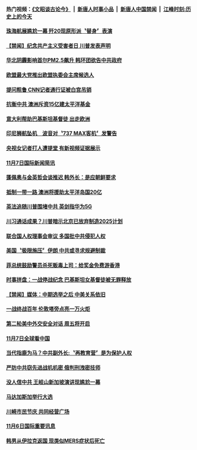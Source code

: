 #### 热门视频：[《文昭谈古论今》](https://github.com/gfw-breaker/wenzhao/blob/master/README.md?t=11090333) &nbsp;|&nbsp; [新唐人时事小品](https://github.com/gfw-breaker/ntdtv-comedy/blob/master/README.md?t=11090333) &nbsp;|&nbsp; [新唐人中国禁闻](https://github.com/gfw-breaker/ntdtv-news/blob/master/README.md?t=11090333) &nbsp;|&nbsp; [江峰时刻:历史上的今天](https://github.com/gfw-breaker/today-in-history/blob/master/README.md?t=11090333) 


#### [珠海航展尴尬一幕 歼20现原形派〝替身〞表演](../pages/news202/a1398626.md?t=11090333) 

#### [【禁闻】纪念共产主义受害者日 川普发表声明](../pages/news202/a1398607.md?t=11090333) 

#### [华北阴霾影响首尔PM2.5飙升 韩环团欲告中共政府](../pages/news202/a1398604.md?t=11090333) 

#### [欧盟最大党推出欧盟执委会主席候选人](../pages/news202/a1398603.md?t=11090333) 


#### [提问粗鲁 CNN记者通行证被白宫吊销](../pages/news202/a1398577.md?t=11090333) 

#### [抗衡中共 澳洲斥资15亿建太平洋基金](../pages/news202/a1398572.md?t=11090333) 

#### [意大利帮助巴基斯坦基督徒 出走欧洲](../pages/news202/a1398571.md?t=11090333) 


#### [印尼狮航坠机　波音对〝737 MAX客机〞发警告](../pages/news202/a1398555.md?t=11090333) 

#### [央视女记者打人遭提堂 有新视频证据展示](../pages/news202/a1398531.md?t=11090333) 

#### [11月7日国际新闻简讯](../pages/news202/a1398544.md?t=11090333) 

#### [蓬佩奥与金英哲会谈推迟 韩外长：是应朝鲜要求](../pages/news202/a1398534.md?t=11090333) 

#### [抵制一带一路 澳洲将援助太平洋岛国20亿](../pages/news202/a1398528.md?t=11090333) 

#### [英法追随川普围堵中共 英剑指华为5G](../pages/news202/a1398498.md?t=11090333) 


#### [川习通话成果？川普暗示北京已放弃制造2025计划](../pages/news202/a1398487.md?t=11090333) 

#### [联合国人权理事会审议 多国批中共侵犯人权](../pages/news202/a1398473.md?t=11090333) 

#### [美国〝极限施压〞伊朗  中共或寻求规避制裁](../pages/news202/a1398470.md?t=11090333) 

#### [菲总统鼓励警员杀死贩毒上司：给奖金免费游香港](../pages/news202/a1398446.md?t=11090333) 

#### [时事拼盘：一战停战纪念  巴基斯坦女基督徒被无罪释放](../pages/news202/a1398466.md?t=11090333) 

#### [【禁闻】媒体：中期选举之后 中美关系依旧](../pages/news202/a1398464.md?t=11090333) 

#### [一战终战百年 伦敦塔旁点亮一万火炬](../pages/news202/a1398461.md?t=11090333) 

#### [第二轮美中外交安全对话 周五将开启](../pages/news202/a1398459.md?t=11090333) 

#### [11月7日全球看中国](../pages/news202/a1398451.md?t=11090333) 

#### [当代指鹿为马？中共副外长:〝再教育营〞是为保护人权](../pages/news202/a1398442.md?t=11090333) 


#### [严防中共窃先进战机机密 俄判刑洩密技师](../pages/news202/a1398435.md?t=11090333) 

#### [没人信中共 王岐山新加坡演讲现尴尬一幕](../pages/news202/a1398263.md?t=11090333) 


#### [马达加斯加举行大选](../pages/news202/a1398414.md?t=11090333) 

#### [川崎市民节庆 共同经营广场](../pages/news202/a1398411.md?t=11090333) 

#### [11月6日国际重要讯息](../pages/news202/a1398409.md?t=11090333) 

#### [韩男从伊拉克返国 现类似MERS症状后死亡](../pages/news202/a1398382.md?t=11090333) 

